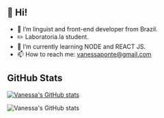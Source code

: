 <h2> 👋 Hi! </h2> 

- 👀 I’m linguist and front-end developer from Brazil.
- ✏️ Laboratoria.la student. 
- 🌱 I’m currently learning NODE and REACT JS.  
- 📫 How to reach me: vanessaponte@gmail.com 

<h2> GitHub Stats </h2>

[![Vanessa's GitHub stats](https://github-readme-stats.vercel.app/api?username=vanessap81)](https://github.com/vanessap81/github-readme-stats)

![Vanessa's GitHub stats](https://github-readme-stats.vercel.app/api?username=vanessap81&show_icons=true&theme=tokyonight)



<!---
(https://github-stats.vercel.app/api?username=vanessap81&show_icons=true&theme=radical)



vanessap81/vanessap81 is a ✨ special ✨ repository because its `README.md` (this file) appears on your GitHub profile.
You can click the Preview link to take a look at your changes.
--->
